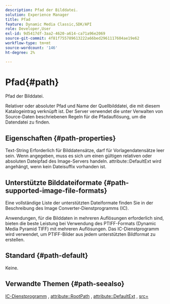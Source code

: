 ```yaml
---
description: Pfad der Bilddatei.
solution: Experience Manager
title: Pfad
feature: Dynamic Media Classic,SDK/API
role: Developer,User
exl-id: 9d5417df-3aa2-4620-a614-ca71a96e2069
source-git-commit: 4f81f755789613222a66bed2961117604ae19e62
workflow-type: tm+mt
source-wordcount: '146'
ht-degree: 2%

---
```


# Pfad{#path}

Pfad der Bilddatei.

Relativer oder absoluter Pfad und Name der Quellbilddatei, die mit diesem Katalogeintrag verknüpft ist. Der Server verwendet die unter Verwalten von Source-Daten beschriebenen Regeln für die Pfadauflösung, um die Datendatei zu finden.

## Eigenschaften {#path-properties}

Text-String Erforderlich für Bilddatensätze, darf für Vorlagendatensätze leer sein. Wenn angegeben, muss es sich um einen gültigen relativen oder absoluten Dateipfad des Image-Servers handeln. attribute::DefaultExt wird angehängt, wenn kein Dateisuffix vorhanden ist.

## Unterstützte Bilddateiformate {#path-supported-image-file-formats}

Eine vollständige Liste der unterstützten Dateiformate finden Sie in der Beschreibung des Image Converter-Dienstprogramms (IC).

Anwendungen, für die Bilddaten in mehreren Auflösungen erforderlich sind, bieten die beste Leistung bei Verwendung des PTIFF-Formats (Dynamic Media Pyramid TIFF) mit mehreren Auflösungen. Das IC-Dienstprogramm wird verwendet, um PTIFF-Bilder aus jedem unterstützten Bildformat zu erstellen.

## Standard {#path-default}

Keine.

## Verwandte Themen {#path-seealso}

[IC-Dienstprogramm](/help/aem-is-ir-api/is-api/is-utils/utilities/r-ic.md) , [attribute::RootPath](/help/aem-is-ir-api/is-api/image-catalog/image-serving-api-ref/c-image-catalog-reference/c-attributes-reference/r-rootpath.md) , [attribute::DefaultExt](/help/aem-is-ir-api/is-api/image-catalog/image-serving-api-ref/c-image-catalog-reference/c-attributes-reference/r-defaultext.md) , [src=](/help/aem-is-ir-api/is-api/http-ref/image-serving-api-ref/c-http-protocol-reference/c-command-reference/r-src.md)

<!-- [attribute::LowerCasePaths]() -->

